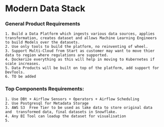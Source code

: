 # Modern Data Stack


### General Product Requirements
    1. Build a Data Platform which ingests various data sources, applies transformation, creates dataset and allows Machine Learning Engineers to build Models over the datasets.
    2. Use only tools to build the platform, no reinventing of wheel.
    3. Support Multi-Cloud from Start as customer may want to move thier data to region where regulations are supported.
    4. Dockerize everything as this will help in moving to Kubernetes if scale increases.
    5. Data Products will be built on top of the platform, add support for DevTools.
    6. TO be added


### Top Components Requirements:


    1. Use DBt + Airflow Sensors + Operators + Airflow Scheduling
    2. Use Postgresql for Metadata Storage
    3. AWS S3  Free Tier to be used as lake data to store original data and  transformed data, final datasets in Snowflake.
    4. Any BI Tool can loadup the dataset for visualisation
    5. 
    
